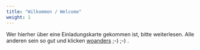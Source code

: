 ```yaml
---
title: "Wilkommen / Welcome"
weight: 1
---
```

Wer hierher über eine Einladungskarte gekommen ist, bitte weiterlesen.
Alle anderen sein so gut und klicken [woanders](https://googlethatforyou.com?q=die%20haben%20vergessen%20mich%20einzuladen%2C%20und%20jetzt%3F) ;-) ;-) .
